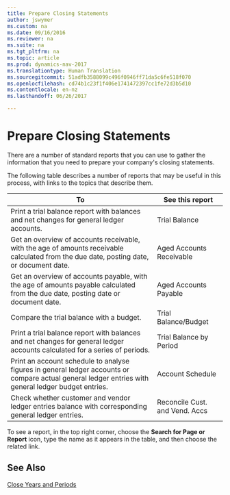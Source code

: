 ```yaml
---
title: Prepare Closing Statements
author: jswymer
ms.custom: na
ms.date: 09/16/2016
ms.reviewer: na
ms.suite: na
ms.tgt_pltfrm: na
ms.topic: article
ms.prod: dynamics-nav-2017
ms.translationtype: Human Translation
ms.sourcegitcommit: 51adfb3588099c496f0946ff71da5c6fe518f070
ms.openlocfilehash: cd74b1c23f1f406e1741472397cc1fe72d3b5d10
ms.contentlocale: en-nz
ms.lasthandoff: 06/26/2017

---
```

# <a name="prepare-closing-statements"></a>Prepare Closing Statements
There are a number of standard reports that you can use to gather the information that you need to prepare your company's closing statements.

The following table describes a number of reports that may be useful in this process, with links to the topics that describe them.

|To     |See this report                  |
|-------|---------------------------------|
|Print a trial balance report with balances and net changes for general ledger accounts.|Trial Balance|
|Get an overview of accounts receivable, with the age of amounts receivable calculated from the due date, posting date, or document date.|Aged Accounts Receivable|
|Get an overview of accounts payable, with the age of amounts payable calculated from the due date, posting date or document date.|Aged Accounts Payable|
|Compare the trial balance with a budget.|Trial Balance/Budget|
|Print a trial balance report with balances and net changes for general ledger accounts calculated for a series of periods.|Trial Balance by Period|
|Print an account schedule to analyse figures in general ledger accounts or compare actual general ledger entries with general ledger budget entries.|Account Schedule|
|Check whether customer and vendor ledger entries balance with corresponding general ledger entries.|Reconcile Cust. and Vend. Accs|

To see a report, in the top right corner, choose the **Search for Page or Report** icon, type the name as it appears in the table, and then choose the related link.

## <a name="see-also"></a>See Also
[Close Years and Periods](year-close-years-periods.md)

